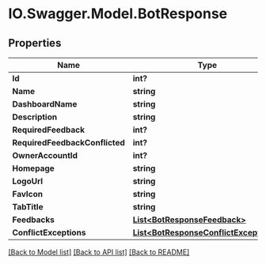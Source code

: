 # IO.Swagger.Model.BotResponse
## Properties

Name | Type | Description | Notes
------------ | ------------- | ------------- | -------------
**Id** | **int?** |  | 
**Name** | **string** |  | 
**DashboardName** | **string** |  | 
**Description** | **string** |  | 
**RequiredFeedback** | **int?** |  | 
**RequiredFeedbackConflicted** | **int?** |  | 
**OwnerAccountId** | **int?** |  | [optional] 
**Homepage** | **string** |  | [optional] 
**LogoUrl** | **string** |  | [optional] 
**FavIcon** | **string** |  | [optional] 
**TabTitle** | **string** |  | [optional] 
**Feedbacks** | [**List&lt;BotResponseFeedback&gt;**](BotResponseFeedback.md) |  | [optional] 
**ConflictExceptions** | [**List&lt;BotResponseConflictExceptions&gt;**](BotResponseConflictExceptions.md) |  | [optional] 

[[Back to Model list]](../README.md#documentation-for-models) [[Back to API list]](../README.md#documentation-for-api-endpoints) [[Back to README]](../README.md)

